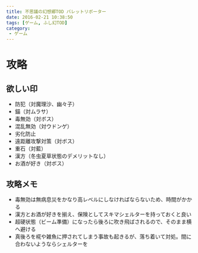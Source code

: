 ```yaml
---
title: 不思議の幻想郷TOD バレットリポーター
date: 2016-02-21 10:38:50
tags: [ゲーム, ふし幻TOD]
category: 
 - ゲーム
---
```


# 攻略

## 欲しい印
* 防犯（対魔理沙、幽々子）
* 錨（対ムラサ）
* 毒無効（対ボス）
* 混乱無効（対ウドンゲ）
* 劣化防止
* 遠距離攻撃対策（対ボス）
* 重石（対藍）
* 漢方（冬虫夏草状態のデメリットなし）
* お酒が好き（対ボス）

## 攻略メモ
* 毒無効は無病息災をかなり高レベルにしなければならないため、時間がかかる
* 漢方とお酒が好きを揃え、保険としてスキマシェルターを持っておくと良い
* 超硬状態（ビーム準備）になったら後ろに吹き飛ばされるので、そのまま横へ避ける
* 真後ろを椛や雑魚に押されてしまう事故も起きるが、落ち着いて対処。間に合わないようならシェルターを
